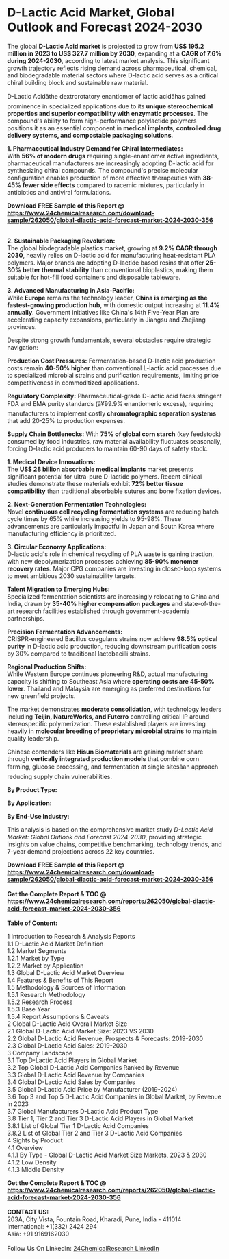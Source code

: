 <h1>D-Lactic Acid Market, Global Outlook and Forecast 2024-2030</h1><p>The global <strong>D-Lactic Acid market</strong> is projected to grow from <strong>US$ 195.2 million in 2023 to US$ 327.7 million by 2030</strong>, expanding at a <strong>CAGR of 7.6% during 2024-2030</strong>, according to latest market analysis. This significant growth trajectory reflects rising demand across pharmaceutical, chemical, and biodegradable material sectors where D-lactic acid serves as a critical chiral building block and sustainable raw material.</p><p>D-Lactic Acidâthe dextrorotatory enantiomer of lactic acidâhas gained prominence in specialized applications due to its <strong>unique stereochemical properties and superior compatibility with enzymatic processes</strong>. The compound's ability to form high-performance polylactide polymers positions it as an essential component in <strong>medical implants, controlled drug delivery systems, and compostable packaging solutions</strong>.</p><p><strong>1. Pharmaceutical Industry Demand for Chiral Intermediates:</strong><br>
With <strong>56% of modern drugs</strong> requiring single-enantiomer active ingredients, pharmaceutical manufacturers are increasingly adopting D-lactic acid for synthesizing chiral compounds. The compound's precise molecular configuration enables production of more effective therapeutics with <strong>38-45% fewer side effects</strong> compared to racemic mixtures, particularly in antibiotics and antiviral formulations.</p><div><b>Download FREE Sample of this Report @ 
            <a href="https://www.24chemicalresearch.com/download-sample/262050/global-dlactic-acid-forecast-market-2024-2030-356">
            https://www.24chemicalresearch.com/download-sample/262050/global-dlactic-acid-forecast-market-2024-2030-356</a></b></div><br><p><strong>2. Sustainable Packaging Revolution:</strong><br>
The global biodegradable plastics market, growing at <strong>9.2% CAGR through 2030</strong>, heavily relies on D-lactic acid for manufacturing heat-resistant PLA polymers. Major brands are adopting D-lactide based resins that offer <strong>25-30% better thermal stability</strong> than conventional bioplastics, making them suitable for hot-fill food containers and disposable tableware.</p><p><strong>3. Advanced Manufacturing in Asia-Pacific:</strong><br>
While <strong>Europe</strong> remains the technology leader, <strong>China is emerging as the fastest-growing production hub</strong>, with domestic output increasing at <strong>11.4% annually</strong>. Government initiatives like China's 14th Five-Year Plan are accelerating capacity expansions, particularly in Jiangsu and Zhejiang provinces.</p><p>Despite strong growth fundamentals, several obstacles require strategic navigation:</p><p><strong>Production Cost Pressures:</strong> Fermentation-based D-lactic acid production costs remain <strong>40-50% higher</strong> than conventional L-lactic acid processes due to specialized microbial strains and purification requirements, limiting price competitiveness in commoditized applications.</p><p><strong>Regulatory Complexity:</strong> Pharmaceutical-grade D-lactic acid faces stringent FDA and EMA purity standards (â¥99.9% enantiomeric excess), requiring manufacturers to implement costly <strong>chromatographic separation systems</strong> that add 20-25% to production expenses.</p><p><strong>Supply Chain Bottlenecks:</strong> With <strong>75% of global corn starch</strong> (key feedstock) consumed by food industries, raw material availability fluctuates seasonally, forcing D-lactic acid producers to maintain 60-90 days of safety stock.</p><p><strong>1. Medical Device Innovations:</strong><br>
The <strong>US$ 28 billion absorbable medical implants</strong> market presents significant potential for ultra-pure D-lactide polymers. Recent clinical studies demonstrate these materials exhibit <strong>72% better tissue compatibility</strong> than traditional absorbable sutures and bone fixation devices.</p><p><strong>2. Next-Generation Fermentation Technologies:</strong><br>
Novel <strong>continuous cell recycling fermentation systems</strong> are reducing batch cycle times by 65% while increasing yields to 95-98%. These advancements are particularly impactful in Japan and South Korea where manufacturing efficiency is prioritized.</p><p><strong>3. Circular Economy Applications:</strong><br>
D-lactic acid's role in chemical recycling of PLA waste is gaining traction, with new depolymerization processes achieving <strong>85-90% monomer recovery rates</strong>. Major CPG companies are investing in closed-loop systems to meet ambitious 2030 sustainability targets.</p><p><strong>Talent Migration to Emerging Hubs:</strong><br>
	Specialized fermentation scientists are increasingly relocating to China and India, drawn by <strong>35-40% higher compensation packages</strong> and state-of-the-art research facilities established through government-academia partnerships.</p><p><strong>Precision Fermentation Advancements:</strong><br>
	CRISPR-engineered Bacillus coagulans strains now achieve <strong>98.5% optical purity</strong> in D-lactic acid production, reducing downstream purification costs by 30% compared to traditional lactobacilli strains.</p><p><strong>Regional Production Shifts:</strong><br>
	While Western Europe continues pioneering R&amp;D, actual manufacturing capacity is shifting to Southeast Asia where <strong>operating costs are 45-50% lower</strong>. Thailand and Malaysia are emerging as preferred destinations for new greenfield projects.</p><p>The market demonstrates <strong>moderate consolidation</strong>, with technology leaders including <strong>Teijin, NatureWorks, and Futerro</strong> controlling critical IP around stereospecific polymerization. These established players are investing heavily in <strong>molecular breeding of proprietary microbial strains</strong> to maintain quality leadership.</p><p>Chinese contenders like <strong>Hisun Biomaterials</strong> are gaining market share through <strong>vertically integrated production models</strong> that combine corn farming, glucose processing, and fermentation at single sitesâan approach reducing supply chain vulnerabilities.</p><p><strong>By Product Type:</strong></p><p><strong>By Application:</strong></p><p><strong>By End-Use Industry:</strong></p><p>This analysis is based on the comprehensive market study <em>D-Lactic Acid Market: Global Outlook and Forecast 2024-2030</em>, providing strategic insights on value chains, competitive benchmarking, technology trends, and 7-year demand projections across 22 key countries.</p><div><b>Download FREE Sample of this Report @ 
            <a href="https://www.24chemicalresearch.com/download-sample/262050/global-dlactic-acid-forecast-market-2024-2030-356">
            https://www.24chemicalresearch.com/download-sample/262050/global-dlactic-acid-forecast-market-2024-2030-356</a></b></div><br><div><b>Get the Complete Report & TOC @ 
            <a href="https://www.24chemicalresearch.com/reports/262050/global-dlactic-acid-forecast-market-2024-2030-356">
            https://www.24chemicalresearch.com/reports/262050/global-dlactic-acid-forecast-market-2024-2030-356</a></b></div><br>
            <b>Table of Content:</b><p>1 Introduction to Research & Analysis Reports<br />
    1.1 D-Lactic Acid Market Definition<br />
    1.2 Market Segments<br />
        1.2.1 Market by Type<br />
        1.2.2 Market by Application<br />
    1.3 Global D-Lactic Acid Market Overview<br />
    1.4 Features & Benefits of This Report<br />
    1.5 Methodology & Sources of Information<br />
        1.5.1 Research Methodology<br />
        1.5.2 Research Process<br />
        1.5.3 Base Year<br />
        1.5.4 Report Assumptions & Caveats<br />
2 Global D-Lactic Acid Overall Market Size<br />
    2.1 Global D-Lactic Acid Market Size: 2023 VS 2030<br />
    2.2 Global D-Lactic Acid Revenue, Prospects & Forecasts: 2019-2030<br />
    2.3 Global D-Lactic Acid Sales: 2019-2030<br />
3 Company Landscape<br />
    3.1 Top D-Lactic Acid Players in Global Market<br />
    3.2 Top Global D-Lactic Acid Companies Ranked by Revenue<br />
    3.3 Global D-Lactic Acid Revenue by Companies<br />
    3.4 Global D-Lactic Acid Sales by Companies<br />
    3.5 Global D-Lactic Acid Price by Manufacturer (2019-2024)<br />
    3.6 Top 3 and Top 5 D-Lactic Acid Companies in Global Market, by Revenue in 2023<br />
    3.7 Global Manufacturers D-Lactic Acid Product Type<br />
    3.8 Tier 1, Tier 2 and Tier 3 D-Lactic Acid Players in Global Market<br />
        3.8.1 List of Global Tier 1 D-Lactic Acid Companies<br />
        3.8.2 List of Global Tier 2 and Tier 3 D-Lactic Acid Companies<br />
4 Sights by Product<br />
    4.1 Overview<br />
        4.1.1 By Type - Global D-Lactic Acid Market Size Markets, 2023 & 2030<br />
        4.1.2 Low Density<br />
        4.1.3 Middle Density<br />
    </p><div><b>Get the Complete Report & TOC @ 
            <a href="https://www.24chemicalresearch.com/reports/262050/global-dlactic-acid-forecast-market-2024-2030-356">
            https://www.24chemicalresearch.com/reports/262050/global-dlactic-acid-forecast-market-2024-2030-356</a></b></div><br><b>CONTACT US:</b><br>
            203A, City Vista, Fountain Road, Kharadi, Pune, India - 411014<br>
            International: +1(332) 2424 294<br>
            Asia: +91 9169162030 <br><br>
            Follow Us On LinkedIn: <a href="https://www.linkedin.com/company/24chemicalresearch/">24ChemicalResearch LinkedIn</a>